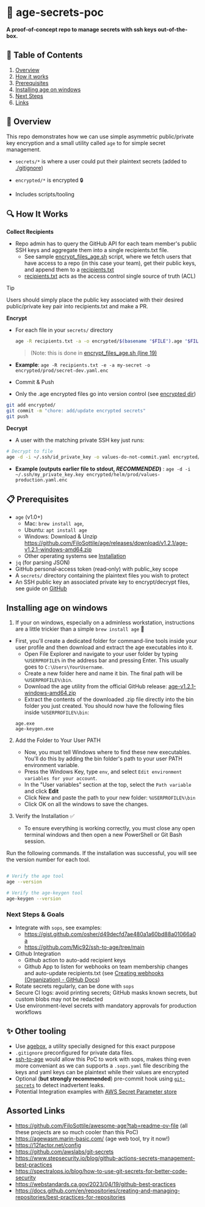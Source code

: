 # 🔐 age-secrets-poc

**A proof‑of‑concept repo to manage secrets with ssh keys out-of-the-box.**

## 🚀 Table of Contents

1. [Overview](#-overview)
2. [How it works](#-how-it-works)
3. [Prerequisites](#-prerequisites)
4. [Installing age on windows](#installing-age-on-windows)
5. [Next Steps](#-next-steps--best-practices)
6. [Links](#assorted-links)


## 📘 Overview

This repo demonstrates how we can use simple asymmetric public/private key encryption and a small utility called
`age` to for simple secret management.

- `secrets/*` is where a user could put their plaintext secrets (added to [./gitignore](./.gitignore))

- `encrypted/*` is encrypted 🔒

- Includes scripts/tooling

## 🔍 How It Works

**Collect Recipients**

- Repo admin has to query the GitHub API for each team member's public SSH keys and aggregate them into a single recipients.txt file.
  - See sample [encrypt_files_age.sh](./encrypt_files_age.sh) script, where we fetch users that have access to a repo (in this case your team), get their public keys, and append them to a [recipients.txt](./recipients.txt)
  - [recipients.txt](./recipients.txt) acts as the access control single source of truth (ACL)

> [!TIP]
> Users should simply place the public key associated with their desired public/private key pair into recipients.txt and make a PR.


**Encrypt**
- For each file in your `secrets/` directory

  ```bash
  age -R recipients.txt -a -o encrypted/$(basename "$FILE").age "$FILE"
  ```
  > (Note: this is done in [encrypt_files_age.sh (line 19)](./encrypt_secret_age.sh#L19)
- **Example**: `age -R recipients.txt -e -a my-secret -o encrypted/prod/secret-dev.yaml.enc`
- Commit & Push
- Only the .age encrypted files go into version control (see [encrypted dir](./encrytped))

```bash
git add encrypted/
git commit -m "chore: add/update encrypted secrets"
git push
```

**Decrypt**
- A user with the matching private SSH key just runs:

```bash
# Decrypt to file
age -d -i ~/.ssh/id_private_key -o values-do-not-commit.yaml encrypted/helm/prod/values-some-env.yaml.enc
```
- **Example (outputs earlier file to stdout, *RECOMMENDED*)** : `age -d -i ~/.ssh/my_private_key.key encrypted/helm/prod/values-production.yaml.enc`

## 📋 Prerequisites
- `age` (v1.0+)
  - Mac: `brew install age`,
  - Ubuntu: `apt install age`
  - Windows: Download & Unzip https://github.com/FiloSottile/age/releases/download/v1.2.1/age-v1.2.1-windows-amd64.zip
  - Other operating systems see [Installation](https://github.com/FiloSottile/age?tab=readme-ov-file#installation)
- `jq` (for parsing JSON)
- GitHub personal‑access token (read‐only) with public_key scope
- A `secrets/` directory containing the plaintext files you wish to protect
- An SSH public key an associated private key to encrypt/decrypt files, see guide on [GitHub](https://docs.github.com/en/authentication/connecting-to-github-with-ssh/generating-a-new-ssh-key-and-adding-it-to-the-ssh-agent)

## Installing age on windows

1. If your on windows, especially on a adminless workstation, instructions are a little trickier than a simple `brew install age`  📂
  - First, you'll create a dedicated folder for command-line tools inside your user profile and then download and extract the age executables into it.
    - Open File Explorer and navigate to your user folder by typing `%USERPROFILE%` in the address bar and pressing Enter. This usually goes to `C:\Users\YourUsername`.
    - Create a new folder here and name it bin. The final path will be `%USERPROFILE%\bin`.
    - Download the age utility from the official GitHub release: [age-v1.2.1-windows-amd64.zip](https://github.com/FiloSottile/age/releases/download/v1.2.1/age-v1.2.1-windows-amd64.zip)
    - Extract the contents of the downloaded .zip file directly into the bin folder you just created. You should now have the following files inside `%USERPROFILE%\bin`:
    ```
    age.exe
    age-keygen.exe
    ```
2. Add the Folder to Your User PATH
    - Now, you must tell Windows where to find these new executables. You'll do this by adding the bin folder's path to your user PATH environment variable.
    - Press the Windows Key, type `env`, and select `Edit environment variables for your account`.
    - In the "User variables" section at the top, select the `Path variable` and click **Edit**
    - Click New and paste the path to your new folder: `%USERPROFILE%\bin`
    - Click OK on all the windows to save the changes.

3. Verify the Installation ✅
    - To ensure everything is working correctly, you must close any open terminal windows and then open a new PowerShell or Git Bash session.

Run the following commands. If the installation was successful, you will see the version number for each tool.

```Bash

# Verify the age tool
age --version

# Verify the age-keygen tool
age-keygen --version
```

### Next Steps & Goals
- Integrate with `sops`, see examples:
  - https://gist.github.com/osher/d49decfd7ae480a1a60bd88a01066a0a
  - https://github.com/Mic92/ssh-to-age/tree/main
- Github Integration
  - Github action to auto-add recipient keys
  - Github App to listen for webhooks on team membership changes and auto-update recipients.txt (see [Creating webhooks (Organization) - GitHub Docs](https://docs.github.com/en/webhooks/using-webhooks/creating-webhooks#creating-an-organization-webhook))
- Rotate secrets regularly, can be done with  `sops`
- Secure CI logs: avoid printing secrets; GitHub masks known secrets, but custom blobs may not be redacted
-  Use environment-level secrets with mandatory approvals for production workflows

## ✨ Other tooling
- Use [agebox](https://github.com/slok/agebox), a utility specially designed for this exact purppose
- `.gitignore` preconfigured for private data files.
- [ssh-to-age](https://github.com/Mic92/ssh-to-age/tree/main) would allow this PoC to work with sops, makes thing even more conveniant as we can supports a `.sops.yaml` file describing the keys and yaml keys can be plaintext while their values are encrypted
- Optional (**but strongly recommended**) pre-commit hook using [`git-secrets`](https://github.com/awslabs/git-secrets) to detect inadvertent leaks.
- Potential Integration examples with [AWS Secret Parameter store](https://docs.aws.amazon.com/systems-manager/latest/userguide/systems-manager-parameter-store.html)


## Assorted Links
  - https://github.com/FiloSottile/awesome-age?tab=readme-ov-file (all these projects are so much cooler than this PoC)
  - https://agewasm.marin-basic.com/ (age web tool, try it now!)
  - https://12factor.net/config
  - https://github.com/awslabs/git-secrets
  - https://www.stepsecurity.io/blog/github-actions-secrets-management-best-practices
  - https://spectralops.io/blog/how-to-use-git-secrets-for-better-code-security
  - https://webstandards.ca.gov/2023/04/19/github-best-practices
  - https://docs.github.com/en/repositories/creating-and-managing-repositories/best-practices-for-repositories
